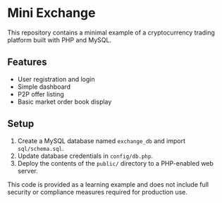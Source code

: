 # Mini Exchange

This repository contains a minimal example of a cryptocurrency trading platform built with PHP and MySQL.

## Features
- User registration and login
- Simple dashboard
- P2P offer listing
- Basic market order book display

## Setup
1. Create a MySQL database named `exchange_db` and import `sql/schema.sql`.
2. Update database credentials in `config/db.php`.
3. Deploy the contents of the `public/` directory to a PHP-enabled web server.

This code is provided as a learning example and does not include full security or compliance measures required for production use.
